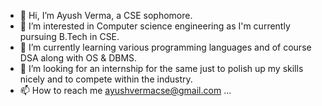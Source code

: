 - 👋 Hi, I’m Ayush Verma, a CSE sophomore. 
- 👀 I’m interested in Computer science engineering as I'm currently pursuing B.Tech in CSE. 
- 🌱 I’m currently learning various programming languages and of course DSA along with OS & DBMS. 
- 💞️ I’m looking for an internship for the same just to polish up my skills nicely and to compete within the industry.
- 📫 How to reach me ayushvermacse@gmail.com ...

<!---
ayushverma7080/ayushverma7080 is a ✨ special ✨ repository because its `README.md` (this file) appears on your GitHub profile.
You can click the Preview link to take a look at your changes.
--->
